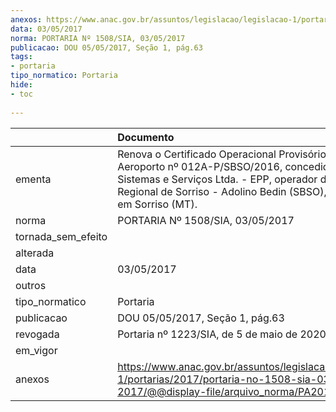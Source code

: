 ```yaml
---
anexos: https://www.anac.gov.br/assuntos/legislacao/legislacao-1/portarias/2017/portaria-no-1508-sia-03-05-2017/@@display-file/arquivo_norma/PA2017-1508.pdf
data: 03/05/2017
norma: PORTARIA Nº 1508/SIA, 03/05/2017
publicacao: DOU 05/05/2017, Seção 1, pág.63
tags:
- portaria
tipo_normatico: Portaria
hide: 
- toc 
 
---
```


|                    | Documento                                                                                                                                                                                                                        |
|:-------------------|:---------------------------------------------------------------------------------------------------------------------------------------------------------------------------------------------------------------------------------|
| ementa             | Renova o Certificado Operacional Provisório de Aeroporto nº 012A-P/SBSO/2016, concedido a Braxton Sistemas e Serviços Ltda. - EPP, operador do Aeroporto Regional de Sorriso - Adolino Bedin (SBSO), localizado em Sorriso (MT). |
| norma              | PORTARIA Nº 1508/SIA, 03/05/2017                                                                                                                                                                                                 |
| tornada_sem_efeito |                                                                                                                                                                                                                                  |
| alterada           |                                                                                                                                                                                                                                  |
| data               | 03/05/2017                                                                                                                                                                                                                       |
| outros             |                                                                                                                                                                                                                                  |
| tipo_normatico     | Portaria                                                                                                                                                                                                                         |
| publicacao         | DOU 05/05/2017, Seção 1, pág.63                                                                                                                                                                                                  |
| revogada           | Portaria nº 1223/SIA, de 5 de maio de 2020.                                                                                                                                                                                      |
| em_vigor           |                                                                                                                                                                                                                                  |
| anexos             | https://www.anac.gov.br/assuntos/legislacao/legislacao-1/portarias/2017/portaria-no-1508-sia-03-05-2017/@@display-file/arquivo_norma/PA2017-1508.pdf                                                                             |